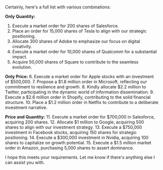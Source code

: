 Certainly, here's a full list with various combinations:

**Only Quantity:**
1. Execute a market order for 200 shares of Salesforce.
2. Place an order for 15,000 shares of Tesla to align with our strategic positioning.
3. Allocate 300 shares of Adobe to emphasize our focus on digital creativity.
4. Execute a market order for 10,000 shares of Qualcomm for a substantial impact.
5. Acquire 50,000 shares of Square to contribute to the seamless evolution.

**Only Price:**
6. Execute a market order for Apple stocks with an investment of $500,000.
7. Propose a $1.8 million order in Microsoft, reflecting our commitment to resilience and growth.
8. Kindly allocate $2.2 million to Twitter, participating in the dynamic world of information dissemination.
9. Execute a $2.6 million order in Shopify, contributing to the solid financial structure.
10. Place a $1.2 million order in Netflix to contribute to a deliberate investment narrative.

**Price and Quantity:**
11. Execute a market order for $700,000 in Salesforce, acquiring 200 shares.
12. Allocate $1 million to Google, acquiring 500 shares to align with our investment strategy.
13. Execute a $750,000 investment in Facebook stocks, acquiring 150 shares for strategic positioning.
14. Execute a $300,000 investment in Nvidia, acquiring 100 shares to capitalize on growth potential.
15. Execute a $1.5 million market order in Amazon, purchasing 5,000 shares to assert dominance.

I hope this meets your requirements. Let me know if there's anything else I can assist you with.
